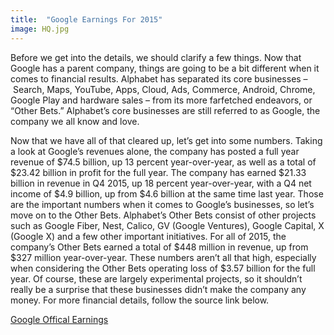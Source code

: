 ```yaml
---
title:  "Google Earnings For 2015"
image: HQ.jpg
---
```

Before we get into the details, we should clarify a few things. Now that Google has a parent company, things are going to be a bit different when it comes to financial results. Alphabet has separated its core businesses –&nbsp;Search, Maps, YouTube, Apps, Cloud, Ads, Commerce, Android, Chrome, Google Play and hardware sales – from its more farfetched endeavors, or “Other Bets.” Alphabet’s core businesses are still referred to as Google, the company we all know and love.

Now that we have all of that cleared up, let’s get into some numbers. Taking a look at Google’s revenues alone,&nbsp;the company has posted a full year revenue of $74.5 billion, up 13 percent year-over-year, as well as a total of $23.42 billion in profit for the full year. The company&nbsp;has earned $21.33 billion in revenue in Q4 2015, up 18 percent year-over-year, with a Q4 net income of $4.9 billion, up from $4.6 billion at the same time last year. Those are the important numbers when it comes to Google’s businesses, so let’s move on to the Other Bets.
Alphabet’s Other Bets consist of other projects such as Google Fiber, Nest, Calico, GV (Google Ventures), Google Capital, X (Google X) and a few other important initiatives. For all of 2015, the company’s Other Bets earned a total of $448 million in revenue, up from $327 million year-over-year. These numbers aren’t all that high, especially when considering the Other Bets operating loss of $3.57 billion&nbsp;for the full year. Of course, these are largely experimental projects, so it shouldn’t really be a surprise that these businesses didn’t make the company any money.
For more financial details, follow the source link below.

[Google Offical Earnings](https://abc.xyz/investor/)